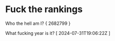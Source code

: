 # Fuck the rankings

Who the hell am I?
{ 2682799 }

What fucking year is it?
[ 2024-07-31T19:06:22Z ]
